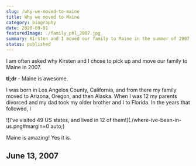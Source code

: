 ```yaml
---
slug: /why-we-moved-to-maine
title: Why we moved to Maine
category: biography
date: 2020-09-01
featuredImage: ./family_phl_2007.jpg
summary: Kirsten and I moved our family to Maine in the summer of 2007. 
status: published
---
```

I am often asked why Kirsten and I chose to pick up and move our family to Maine in 2007. 

**tl;dr** - Maine is awesome.

I was born in Los Angelos County, California, and from there my family moved to Arizona, Oregon, and then Alaska. When I was 12 my parents divorced and my dad took my older brother and I to Florida. In the years that followed, I 

![I've visited 49 US states, and lived in 12 of them!](./where-ive-been-in-us.png#margin=0 auto;)

Maine is amazing! Yes it is.

## June 13, 2007